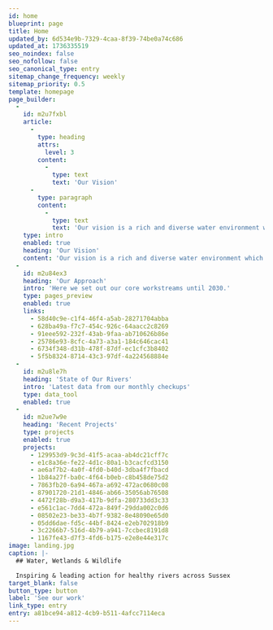 ```yaml
---
id: home
blueprint: page
title: Home
updated_by: 6d534e9b-7329-4caa-8f39-74be0a74c686
updated_at: 1736335519
seo_noindex: false
seo_nofollow: false
seo_canonical_type: entry
sitemap_change_frequency: weekly
sitemap_priority: 0.5
template: homepage
page_builder:
  -
    id: m2u7fxbl
    article:
      -
        type: heading
        attrs:
          level: 3
        content:
          -
            type: text
            text: 'Our Vision'
      -
        type: paragraph
        content:
          -
            type: text
            text: 'Our vision is a rich and diverse water environment which supports a range of wildlife and inspires individuals and communities to protect and enhance their local river systems.'
    type: intro
    enabled: true
    heading: 'Our Vision'
    content: 'Our vision is a rich and diverse water environment which supports a range of wildlife and inspires individuals and communities to protect and enhance their local river systems.'
  -
    id: m2u84ex3
    heading: 'Our Approach'
    intro: 'Here we set out our core workstreams until 2030.'
    type: pages_preview
    enabled: true
    links:
      - 58d40c9e-c1f4-46f4-a5ab-28271704abba
      - 628ba49a-f7c7-454c-926c-64aacc2c8269
      - 91eee592-232f-43ab-9faa-ab710626b86e
      - 25786e93-8cfc-4a73-a3a1-184c646cac41
      - 6734f348-d31b-478f-87df-ec1cfc3b8402
      - 5f5b8324-8714-43c3-97df-4a224568884e
  -
    id: m2u8le7h
    heading: 'State of Our Rivers'
    intro: 'Latest data from our monthly checkups'
    type: data_tool
    enabled: true
  -
    id: m2ue7w9e
    heading: 'Recent Projects'
    type: projects
    enabled: true
    projects:
      - 129953d9-9c3d-41f5-acaa-ab4dc21cff7c
      - e1c8a36e-fe22-4d1c-80a1-b3cacfcd3150
      - ae6af7b2-4a0f-4fd0-b40d-3dba4f7fbacd
      - 1b84a27f-ba0c-4f64-b0eb-c8b458de75d2
      - 7863fb20-6a94-467a-a692-472ac0680c08
      - 87901720-21d1-4846-ab66-35056ab76508
      - 4472f28b-d9a3-417b-9dfa-280733dd3c33
      - e561c1ac-7dd4-472a-849f-29dda002c0d6
      - 08502e23-be33-4b7f-9382-8e48090e65d0
      - 05dd6dae-fd5c-44bf-8424-e2eb702918b9
      - 3c2266b7-516d-4b79-a941-7ccbec8191d8
      - 1167fe43-d7f3-4fd6-b175-e2e8e44e317c
image: landing.jpg
caption: |-
  ## Water, Wetlands & Wildlife

  Inspiring & leading action for healthy rivers across Sussex
target_blank: false
button_type: button
label: 'See our work'
link_type: entry
entry: a81bce94-a812-4cb9-b511-4afcc7114eca
---
```


